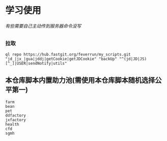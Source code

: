 # 学习使用
###### 有些需要自己主动传到服务器命令没写

### 拉取
```
ql repo https://hub.fastgit.org/feverrun/my_scripts.git "jd_|jx_|gua|jddj|getCookie|getJDCookie" "backUp" "^(jd|JD|JS)[^_]|USER|sendNotify|utils"
```

## 本仓库脚本内置助力池(需使用本仓库脚本随机选择公平第一)
```
farm
bean
pet
ddfactory
jxfactory
health
cfd
sgmh
```


